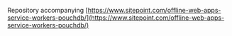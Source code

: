 Repository accompanying [https://www.sitepoint.com/offline-web-apps-service-workers-pouchdb/](https://www.sitepoint.com/offline-web-apps-service-workers-pouchdb/)
